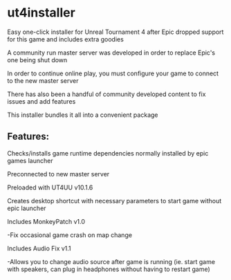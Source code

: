 # ut4installer

Easy one-click installer for Unreal Tournament 4 after Epic dropped support for this game and includes extra goodies

A community run master server was developed in order to replace Epic's one being shut down

In order to continue online play, you must configure your game to connect to the new master server

There has also been a handful of community developed content to fix issues and add features

This installer bundles it all into a convenient package

Features:
---------------
Checks/installs game runtime dependencies normally installed by epic games launcher

Preconnected to new master server

Preloaded with UT4UU v10.1.6

Creates desktop shortcut with necessary parameters to start game without epic launcher

Includes MonkeyPatch v1.0

  -Fix occasional game crash on map change
  
Includes Audio Fix v1.1

  -Allows you to change audio source after game is running (ie. start game with speakers, can plug in headphones without having to restart game)
